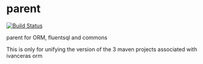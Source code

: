 parent
======

[![Build Status](https://api.travis-ci.org/ivanceras/parent.svg)](https://travis-ci.org/ivanceras/parent)

parent for ORM, fluentsql and commons

This is only for unifying the version of the 3 maven projects associated with ivanceras orm
